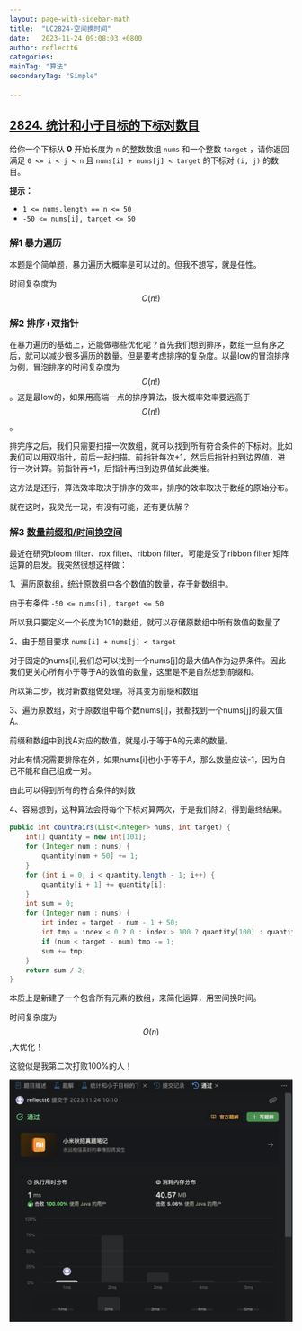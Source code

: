 ```yaml
---
layout: page-with-sidebar-math
title:  "LC2824-空间换时间"
date:   2023-11-24 09:08:03 +0800
author: reflectt6
categories: 
mainTag: "算法"
secondaryTag: "Simple"

---
```


## [2824. 统计和小于目标的下标对数目](https://leetcode.cn/problems/count-pairs-whose-sum-is-less-than-target/)

给你一个下标从 **0** 开始长度为 `n` 的整数数组 `nums` 和一个整数 `target` ，请你返回满足 `0 <= i < j < n` 且 `nums[i] + nums[j] < target` 的下标对 `(i, j)` 的数目。

**提示：**

- `1 <= nums.length == n <= 50`
- `-50 <= nums[i], target <= 50`



### 解1 暴力遍历

本题是个简单题，暴力遍历大概率是可以过的。但我不想写，就是任性。

时间复杂度为$$O(n!)$$

### 解2 排序+双指针

在暴力遍历的基础上，还能做哪些优化呢？首先我们想到排序，数组一旦有序之后，就可以减少很多遍历的数量。但是要考虑排序的复杂度。以最low的冒泡排序为例，冒泡排序的时间复杂度为$$O(n!)$$。这是最low的，如果用高端一点的排序算法，极大概率效率要远高于$$O(n!)$$。

排完序之后，我们只需要扫描一次数组，就可以找到所有符合条件的下标对。比如我们可以用双指针，前后一起扫描。前指针每次+1，然后后指针扫到边界值，进行一次计算。前指针再+1，后指针再扫到边界值如此类推。

这方法是还行，算法效率取决于排序的效率，排序的效率取决于数组的原始分布。

就在这时，我灵光一现，有没有可能，还有更优解？

### 解3 [数量前缀和/时间换空间](https://leetcode.cn/problems/count-pairs-whose-sum-is-less-than-target/solutions/2539821/kong-jian-huan-shi-jian-onji-zhi-xiao-lu-y96d/)

最近在研究bloom filter、rox filter、ribbon filter。可能是受了ribbon filter 矩阵运算的启发。我突然很想这样做：

1、遍历原数组，统计原数组中各个数值的数量，存于新数组中。

由于有条件 `-50 <= nums[i], target <= 50`

所以我只要定义一个长度为101的数组，就可以存储原数组中所有数值的数量了

2、由于题目要求 `nums[i] + nums[j] < target`

对于固定的nums[i],我们总可以找到一个nums[j]的最大值A作为边界条件。因此我们更关心所有小于等于A的数值的数量，这里是不是自然想到前缀和。

所以第二步，我对新数组做处理，将其变为前缀和数组

3、遍历原数组，对于原数组中每个数nums[i]，我都找到一个nums[j]的最大值A。

前缀和数组中到找A对应的数值，就是小于等于A的元素的数量。

对此有情况需要排除在外，如果nums[i]也小于等于A，那么数量应该-1，因为自己不能和自己组成一对。

由此可以得到所有的符合条件的对数

4、容易想到，这种算法会将每个下标对算两次，于是我们除2，得到最终结果。

```java
public int countPairs(List<Integer> nums, int target) {
    int[] quantity = new int[101];
    for (Integer num : nums) {
        quantity[num + 50] += 1;
    }
    for (int i = 0; i < quantity.length - 1; i++) {
        quantity[i + 1] += quantity[i];
    }
    int sum = 0;
    for (Integer num : nums) {
        int index = target - num - 1 + 50;
        int tmp = index < 0 ? 0 : index > 100 ? quantity[100] : quantity[index];
        if (num < target - num) tmp -= 1;
        sum += tmp;
    }
    return sum / 2;
}
```

本质上是新建了一个包含所有元素的数组，来简化运算，用空间换时间。

时间复杂度为$$O(n)$$ ,大优化！

这貌似是我第二次打败100%的人！

![image-20231124103713818](/assets/images/2023-11-24-LC2824-空间换时间//image-20231124103713818.png)

